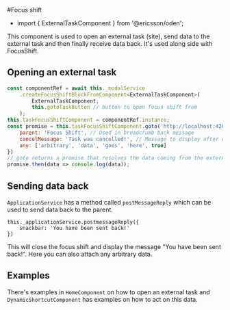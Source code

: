 [//]: # (title: Focus shift)
[//]: # (category: Modals)
[//]: # (icon: fa-list-alt)

#Focus shift
* import { ExternalTaskComponent } from '@ericsson/oden';

This component is used to open an external task (site), send data to the external task and then finally receive data back. It's used along side with FocusShift.

## Opening an external task

```js
const componentRef = await this._modalService
    .createFocusShiftBlockFromComponent<ExternalTaskComponent>(
        ExternalTaskComponent,
        this.gotoTaskButton // button to open focus shift from 
    );
this.taskFocusShiftComponent = componentRef.instance;
const promise = this.taskFocusShiftComponent.goto('http://localhost:4200/tpg-2/dynamicShortcut', {
    parent: 'Focus Shift', // Used in breadcrumb back message
    cancelMessage: 'Task was cancelled!', // Message to display after clicking back in breadcrumb
    any: ['arbitrary', 'data', 'goes', 'here', true]
})
// goto returns a promise that resolves the data coming from the external task
promise.then(data => console.log(data));
```

## Sending data back

`ApplicationService` has a method called `postMessageReply` which can be used to send data back to the parent.

```
this._applicationService.postmessageReply({
    snackbar: 'You have been sent back!'
})
```

This will close the focus shift and display the message "You have been sent back!". Here you can also attach any arbitrary data.

## Examples

There's examples in `HomeComponent` on how to open an external task and `DynamicShortcutComponent` has examples on how to act on this data. 
